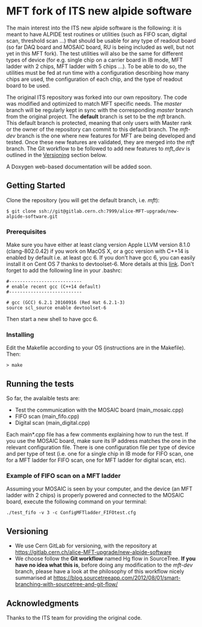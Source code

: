 # MFT fork of ITS new alpide software

The main interest into the ITS new alpide software is the following: it is meant to have ALPIDE test routines or utilities (such as FIFO scan, digital scan, threshold scan ...) that should be usable for any type of readout board (so far DAQ board and MOSAIC board, RU is being included as well, but not yet in this MFT fork). The test utilities will also be the same for different types of device (for e.g. single chip on a carrier board in IB mode, MFT ladder with 2 chips, MFT ladder with 5 chips ...). To be able to do so, the utilities must be fed at run time with a configuration describing how many chips are used, the configuration of each chip, and the type of readout board to be used.

The original ITS repository was forked into our own repository. The code was modified and optimized to match MFT specific needs. The _master_ branch will be regularly kept in sync with the corresponding _master_ branch from the original project. The **default** branch is set to be the _mft_ branch. This default branch is protected, meaning that only users with Master rank or the owner of the repository can commit to this default branch. The _mft-dev_ branch is the one where new features for MFT are being developed and tested. Once these new features are validated, they are merged into the _mft_ branch. The Git workflow to be followed to add new features to _mft_dev_ is outlined in the [Versioning](#versioning) section below.

A Doxygen web-based documentation will be added soon.

## Getting Started

Clone the repository (you will get the default branch, i.e. _mft_):

```
$ git clone ssh://git@gitlab.cern.ch:7999/alice-MFT-upgrade/new-alpide-software.git
```

### Prerequisites

Make sure you have either at least clang version Apple LLVM version 8.1.0 (clang-802.0.42) if you work on MacOS X, or a gcc version with C++14 is enabled by default i.e. at least gcc 6. If you don't have gcc 6, you can easily install it on Cent OS 7 thanks to devtoolset-6. More details at this [link](https://www.softwarecollections.org/en/scls/rhscl/devtoolset-6/). Don't forget to add the following line in your .bashrc:

```
#---------------------------
# enable recent gcc (C++14 default)
#---------------------------

# gcc (GCC) 6.2.1 20160916 (Red Hat 6.2.1-3)
source scl_source enable devtoolset-6
```

Then start a new shell to have gcc 6.

### Installing

Edit the Makefile according to your OS (instructions are in the Makefile). Then:

```
> make
```

## Running the tests

So far, the avalaible tests are:
* Test the communication with the MOSAIC board (main_mosaic.cpp)
* FIFO scan (main_fifo.cpp)
* Digital scan (main_digital.cpp)

Each main*.cpp file has a few comments explaining how to run the test. If you use the MOSAIC board, make sure its IP address matches the one in the relevant configuration file. There is one configuration file per type of device and per type of test (i.e. one for a single chip in IB mode for FIFO scan, one for a MFT ladder for FIFO scan, one for MFT ladder for digital scan, etc).

### Example of FIFO scan on a MFT ladder

Assuming your MOSAIC is seen by your computer, and the device (an MFT ladder with 2 chips) is properly powered and connected to the MOSAIC board, execute the following command on your terminal:

```
./test_fifo -v 3 -c ConfigMFTladder_FIFOtest.cfg
```

## Versioning

* We use Cern GitLab for versioning, with the repository at https://gitlab.cern.ch/alice-MFT-upgrade/new-alpide-software
* We choose follow the **Git workflow** named Hg flow in SourceTree. **If you have no idea what this is**, before doing any modification to the _mft-dev_ branch, please have a look at the philosophy of this workflow nicely summarised at https://blog.sourcetreeapp.com/2012/08/01/smart-branching-with-sourcetree-and-git-flow/

## Acknowledgments

Thanks to the ITS team for providing the original code.
